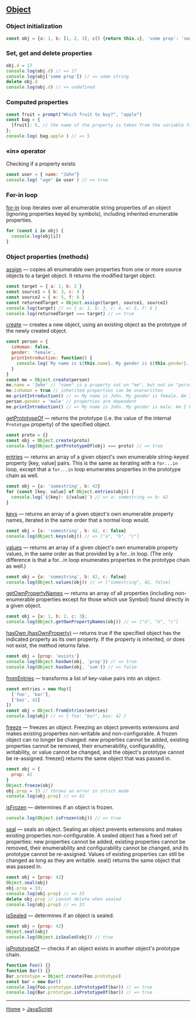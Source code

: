 ## [Object](https://developer.mozilla.org/en-US/docs/Web/JavaScript/Reference/Global_Objects/Object)

### Object initialization

```javascript
const obj = {a: 1, b: [1, 2, 3], c() {return this.a}, 'some prop': 'some string'}
```

### Set, get and delete properties

```javascript
obj.d = 17
console.log(obj.d) // => 17
console.log(obj['some prop']) // => some string
delete obj.d
console.log(obj.d) // => undefined
```
### Computed properties

```javascript
const fruit = prompt("Which fruit to buy?", "apple")
const bag = {
  [fruit]: 5, // the name of the property is taken from the variable fruit
};
console.log( bag.apple ) // => 5
```

### «in» operator
Checking if a property exists

```javascript
const user = { name: "John"}
console.log( "age" in user ) // => true
```

### For-in loop
[for-in](https://developer.mozilla.org/en-US/docs/Web/JavaScript/Reference/Statements/for...in) loop iterates over all enumerable string properties of an object (ignoring properties keyed by symbols), including inherited enumerable properties.

```javascript
for (const i in obj) {
  console.log(obj[i])
}
```

### Object properties (methods)

[assign]() — copies all enumerable own properties from one or more source objects to a target object. It returns the modified target object.
```javascript
const target = { a: 1, b: 2 }
const source1 = { b: 3, c: 4 }
const source2 = { e: 5, f: 6 }
const returnedTarget = Object.assign(target, source1, source2)
console.log(target) // => { a: 1, b: 3, c: 4, e: 5, f: 6 }
console.log(returnedTarget === target) // => true
```

[create](https://developer.mozilla.org/en-US/docs/Web/JavaScript/Reference/Global_Objects/Object/create) — creates a new object, using an existing object as the prototype of the newly created object.
```javascript
const person = {
  isHuman: false,
  gender: 'female',
  printIntroduction: function() {
    console.log(`My name is ${this.name}. My gender is ${this.gender}. Am I human? ${this.isHuman}`)
  }
}
const me = Object.create(person)
me.name = 'John' // "name" is a property set on "me", but not on "person"
me.isHuman = true // inherited properties can be overwritten
me.printIntroduction() // => My name is John. My gender is female. Am I human? true
person.gender = 'male' // properties are dependent
me.printIntroduction() // => My name is John. My gender is male. Am I human? true
```

[getPrototypeOf](https://developer.mozilla.org/en-US/docs/Web/JavaScript/Reference/Global_Objects/Object/getPrototypeOf) — returns the prototype (i.e. the value of the internal `Prototype` property) of the specified object.
```javascript
const proto = {}
const obj = Object.create(proto)
console.log(Object.getPrototypeOf(obj) === proto) // => true
```

[entries](https://developer.mozilla.org/en-US/docs/Web/JavaScript/Reference/Global_Objects/Object/entries) — returns an array of a given object's own enumerable string-keyed property [key, value] pairs. This is the same as iterating with a `for...in` loop, except that a `for...in` loop enumerates properties in the prototype chain as well.
```javascript
const obj = {a: 'somestring', b: 42}
for (const [key, value] of Object.entries(obj)) {
  console.log(`${key}: ${value}`) // => a: somestring => b: 42
}
```

[keys](https://developer.mozilla.org/en-US/docs/Web/JavaScript/Reference/Global_Objects/Object/keys) — returns an array of a given object's own enumerable property names, iterated in the same order that a normal loop would.
```javascript
const obj = {a: 'somestring', b: 42, c: false}
console.log(Object.keys(obj)) // => ["a", "b", "c"]
```

[values](https://developer.mozilla.org/en-US/docs/Web/JavaScript/Reference/Global_Objects/Object/values) — returns an array of a given object's own enumerable property values, in the same order as that provided by a for...in loop. (The only difference is that a for...in loop enumerates properties in the prototype chain as well.)
```javascript
const obj = {a: 'somestring', b: 42, c: false}
console.log(Object.values(obj)) // => ["somestring", 42, false]
```

[getOwnPropertyNames](https://developer.mozilla.org/en-US/docs/Web/JavaScript/Reference/Global_Objects/Object/getOwnPropertyNames) — returns an array of all properties (including non-enumerable properties except for those which use Symbol) found directly in a given object.
```javascript
const obj = {a: 1, b: 2, c: 3};
console.log(Object.getOwnPropertyNames(obj)) // => ["a", "b", "c"]
```

[hasOwn (hasOwnProperty)](https://developer.mozilla.org/en-US/docs/Web/JavaScript/Reference/Global_Objects/Object/hasOwn) — returns true if the specified object has the indicated property as its own property. If the property is inherited, or does not exist, the method returns false.
```javascript
const obj = {prop: 'exists'}
console.log(Object.hasOwn(obj, 'prop')) // => true
console.log(Object.hasOwn(obj, 'sum')) // => false
```

[fromEntries](https://developer.mozilla.org/en-US/docs/Web/JavaScript/Reference/Global_Objects/Object/fromEntries) — transforms a list of key-value pairs into an object.
```javascript
const entries = new Map([
  ['foo', 'bar'],
  ['baz', 42]
])
const obj = Object.fromEntries(entries)
console.log(obj) // => { foo: "bar", baz: 42 }
```

[freeze](https://developer.mozilla.org/en-US/docs/Web/JavaScript/Reference/Global_Objects/Object/freeze) — freezes an object. Freezing an object prevents extensions and makes existing properties non-writable and non-configurable. A frozen object can no longer be changed: new properties cannot be added, existing properties cannot be removed, their enumerability, configurability, writability, or value cannot be changed, and the object's prototype cannot be re-assigned. freeze() returns the same object that was passed in.
```javascript
const obj = {
  prop: 42
}
Object.freeze(obj)
obj.prop = 33 // throws an error in strict mode
console.log(obj.prop) // => 42
```

[isFrozen](https://developer.mozilla.org/en-US/docs/Web/JavaScript/Reference/Global_Objects/Object/isFrozen) — determines if an object is frozen.
```javascript
console.log(Object.isFrozen(obj)) // => true
```

[seal](https://developer.mozilla.org/en-US/docs/Web/JavaScript/Reference/Global_Objects/Object/seal) — seals an object. Sealing an object prevents extensions and makes existing properties non-configurable. A sealed object has a fixed set of properties: new properties cannot be added, existing properties cannot be removed, their enumerability and configurability cannot be changed, and its prototype cannot be re-assigned. Values of existing properties can still be changed as long as they are writable. seal() returns the same object that was passed in.
```javascript
const obj = {prop: 42}
Object.seal(obj)
obj.prop = 33;
console.log(obj.prop) // => 33
delete obj.prop // cannot delete when sealed
console.log(obj.prop) // => 33
```

[isSealed](https://developer.mozilla.org/en-US/docs/Web/JavaScript/Reference/Global_Objects/Object/isSealed) — determines if an object is sealed.
```javascript
const obj = {prop: 42}
Object.seal(obj)
console.log(Object.isSealed(obj)) // true
```

[isPrototypeOf](https://developer.mozilla.org/ru/docs/Web/JavaScript/Reference/Global_Objects/Object/isPrototypeOf) — checks if an object exists in another object's prototype chain.
```javascript
function Foo() {}
function Bar() {}
Bar.prototype = Object.create(Foo.prototype)
const bar = new Bar()
console.log(Foo.prototype.isPrototypeOf(bar)) // => true
console.log(Bar.prototype.isPrototypeOf(bar)) // => true
```

---
[Home](/README.md) > [JavaScript](javascript.md)
